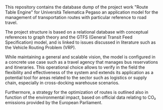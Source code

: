 This repository contains the database dump of the project work "Route Table Engine" for Università Telematica Pegaso
an application model for the management of transportation routes with particular reference to road travel. 

The project structure is based on a relational database with conceptual references to graph theory and the GTFS (General Transit Feed Specification) model, and is linked to issues discussed in literature such as the Vehicle Routing Problem (VRP). 

While maintaining a general and scalable vision, the model is configured in a concrete use case such as a travel agency that manages bus reservations and itineraries. 
This operational choice allows to verify in the field the flexibility and effectiveness of the system and extends its application as a potential tool for areas related to the sector such as logistics or supply chain, especially in cross-docking warehouse scenarios. 

Furthermore, a strategy for the optimization of routes is outlined also in function of the environmental impact, based on official data relating to CO₂ emissions provided by the European Parliament.
